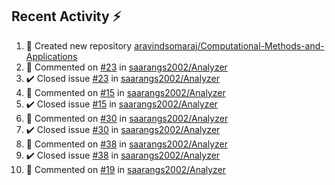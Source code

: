 ## Recent Activity ⚡

<!--RECENT_ACTIVITY:start-->
1. 📔 Created new repository [aravindsomaraj/Computational-Methods-and-Applications](https://github.com/aravindsomaraj/Computational-Methods-and-Applications)<br>
2. 💬 Commented on [#23](https://github.com/saarangs2002/Analyzer/issues/23#issuecomment-1853356272) in [saarangs2002/Analyzer](https://github.com/saarangs2002/Analyzer)<br>
3. ✔️ Closed issue [#23](https://github.com/saarangs2002/Analyzer/issues/23) in [saarangs2002/Analyzer](https://github.com/saarangs2002/Analyzer)<br>
4. 💬 Commented on [#15](https://github.com/saarangs2002/Analyzer/issues/15#issuecomment-1853356001) in [saarangs2002/Analyzer](https://github.com/saarangs2002/Analyzer)<br>
5. ✔️ Closed issue [#15](https://github.com/saarangs2002/Analyzer/issues/15) in [saarangs2002/Analyzer](https://github.com/saarangs2002/Analyzer)<br>
6. 💬 Commented on [#30](https://github.com/saarangs2002/Analyzer/issues/30#issuecomment-1853355640) in [saarangs2002/Analyzer](https://github.com/saarangs2002/Analyzer)<br>
7. ✔️ Closed issue [#30](https://github.com/saarangs2002/Analyzer/issues/30) in [saarangs2002/Analyzer](https://github.com/saarangs2002/Analyzer)<br>
8. 💬 Commented on [#38](https://github.com/saarangs2002/Analyzer/issues/38#issuecomment-1853355270) in [saarangs2002/Analyzer](https://github.com/saarangs2002/Analyzer)<br>
9. ✔️ Closed issue [#38](https://github.com/saarangs2002/Analyzer/issues/38) in [saarangs2002/Analyzer](https://github.com/saarangs2002/Analyzer)<br>
10. 💬 Commented on [#19](https://github.com/saarangs2002/Analyzer/issues/19#issuecomment-1853355034) in [saarangs2002/Analyzer](https://github.com/saarangs2002/Analyzer)<br>
<!--RECENT_ACTIVITY:end-->
<!--
[![Top Langs](https://github-readme-stats.vercel.app/api/top-langs/?username=aravindsomaraj&show_icons=true&layout=compact&hide=html,makefile,assembly,yacc,css&title_color=ffffff&text_color=daf7dc&bg_color=60,d9ff00,ff00cc,333399&border_color=ff00cc&border_radius=20&card)](https://github.com/aravindsomaraj/github-readme-stats)
[![My GitHub stats](https://github-readme-stats.vercel.app/api?username=aravindsomaraj&card_width=400px&line_height=20&custom_title=My&nbsp;Github&nbsp;stats&text_color=ffffff&title_color=ffcc00&bg_color=60,333399,ff00cc,d9ff00&border_color=ff00cc&border_radius=20&ring_color=333399&card)](https://github.com/aravindsomaraj/github-readme-stats)
<img src="https://img.wattpad.com/2e81be56eb640a3183bb5b0924c1ced061eb9037/68747470733a2f2f73332e616d617a6f6e6177732e636f6d2f776174747061642d6d656469612d736572766963652f53746f7279496d6167652f7433376233456f6430714c7651773d3d2d3732353236353131392e313539393662383238623133353339663633373237323136363130322e676966" 
     height="200px">-->
<!--Built using [RecentGithubActivity](https://github.com/marketplace/actions/recent-github-activity-profile-readme) ffcc00<!--0,7f7fd5,91eae4 |||| 60,fccf31,f55555 -->

